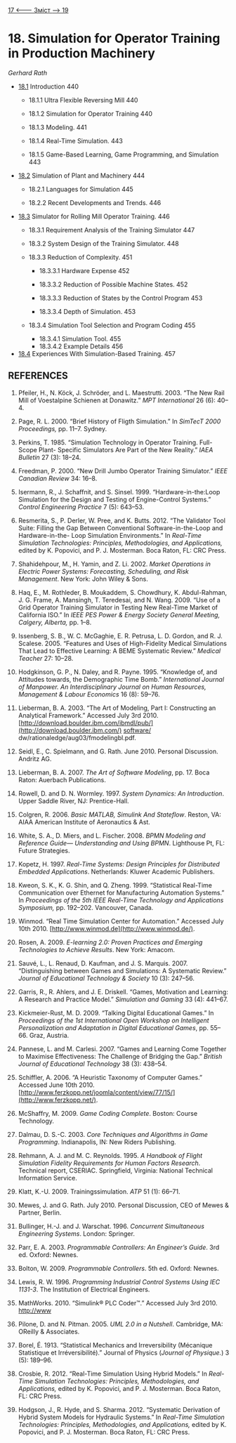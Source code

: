 [17 <--- ](17.md) [   Зміст   ](README.md) [--> 19](19.md)

# 18. Simulation for Operator Training in Production Machinery

*Gerhard* *Rath*

- [18.1](18_1.md)  Introduction 440
  - 18.1.1  Ultra Flexible Reversing Mill 440

  - 18.1.2  Simulation for Operator Training 440

  - 18.1.3  Modeling. 441
  - 18.1.4  Real-Time Simulation. 443
  - 18.1.5  Game-Based Learning, Game Programming, and Simulation 443
- [18.2](18_2.md)  Simulation of Plant and Machinery 444
  - 18.2.1  Languages for Simulation 445

  - 18.2.2  Recent Developments and Trends. 446
- [18.3](18_3.md)  Simulator for Rolling Mill Operator Training. 446
  - 18.3.1  Requirement Analysis of the Training Simulator 447

  - 18.3.2  System Design of the Training Simulator. 448

  - 18.3.3  Reduction of Complexity. 451

    - 18.3.3.1  Hardware Expense 452
    - 18.3.3.2  Reduction of Possible Machine States. 452

    - 18.3.3.3  Reduction of States by the Control Program 453

    - 18.3.3.4  Depth of Simulation. 453
  - 18.3.4  Simulation Tool Selection and Program Coding 455

    - 18.3.4.1  Simulation Tool. 455
    - 18.3.4.2  Example Details 456
- [18.4](18_4.md)  Experiences With Simulation-Based Training. 457

## **REFERENCES**

1.  Pfeiler, H., N. Köck, J. Schröder, and L. Maestrutti. 2003. “The New Rail Mill of Voestalpine Schienen at Donawitz.” *MPT International* 26 (6): 40–4.

2. Page, R. L. 2000. “Brief History of Fligth Simulation.” In *SimTecT 2000 Proceedings,* pp. 11–7. Sydney.

3.  Perkins, T. 1985. “Simulation Technology in Operator Training. Full-Scope Plant- Specific Simulators Are Part of the New Reality.” *IAEA Bulletin* 27 (3): 18–24.

4.  Freedman, P. 2000. “New Drill Jumbo Operator Training Simulator.” *IEEE Canadian Review* 34: 16–8.

5.  Isermann, R., J. Schaffnit, and S. Sinsel. 1999. “Hardware-in-the:Loop Simulation for the Design and Testing of Engine-Control Systems.” *Control Engineering Practice* 7 (5): 643–53.

6.  Resmerita, S., P. Derler, W. Pree, and K. Butts. 2012. “The Validator Tool Suite: Filling the Gap Between Conventional Software-in-the-Loop and Hardware-in-the- Loop Simulation Environments.” In *Real-Time Simulation Technologies: Principles, Methodologies, and Applications,* edited by K. Popovici, and P. J. Mosterman. Boca Raton, FL: CRC Press.

7.  Shahidehpour, M., H. Yamin, and Z. Li. 2002. *Market Operations in Electric Power Systems: Forecasting, Scheduling, and Risk Management*. New York: John Wiley & Sons.

8.  Haq, E., M. Rothleder, B. Moukaddem, S. Chowdhury, K. Abdul-Rahman, J. G. Frame, A. Mansingh, T. Teredesai, and N. Wang. 2009. “Use of a Grid Operator Training Simulator in Testing New Real-Time Market of California ISO.” In *IEEE PES Power & Energy Society General Meeting, Calgery, Alberta,* pp. 1–8.

9.  Issenberg¸ S. B., W. C. McGaghie, E. R. Petrusa, L. D. Gordon, and R. J. Scalese. 2005. “Features and Uses of High-Fidelity Medical Simulations That Lead to Effective Learning: A BEME Systematic Review.” *Medical Teacher* 27: 10–28.

10.  Hodgkinson, G. P., N. Daley, and R. Payne. 1995. “Knowledge of, and Attitudes towards, the Demographic Time Bomb.” *International* *Journal* *of* *Manpower.* *An* *Interdisciplinary* *Journal on Human Resources, Management & Labour Economics* 16 (8): 59–76.

11.  Lieberman, B. A. 2003. “The Art of Modeling, Part I: Constructing an Analytical Framework.” Accessed July 3rd 2010. [http://download.boulder.ibm.com/ibmdl/pub/](http://download.boulder.ibm.com/) [software/ ](http://download.boulder.ibm.com/)dw/rationaledge/aug03/fmodelingbl.pdf.

12.  Seidl, E., C. Spielmann, and G. Rath. June 2010. Personal Discussion. Andritz AG.

13.  Lieberman, B. A. 2007. *The Art of Software Modeling*, pp. 17. Boca Raton: Auerbach Publications.

14.  Rowell, D. and D. N. Wormley. 1997. *System Dynamics: An Introduction*. Upper Saddle River, NJ: Prentice-Hall.

15.  Colgren, R. 2006. *Basic* *MATLAB,* *Simulink* *And* *Stateflow*. Reston, VA: AIAA American Institute of Aeronautics & Ast.

16.  White, S. A., D. Miers, and L. Fischer. 2008. *BPMN Modeling and Reference Guide— Understanding and Using BPMN*. Lighthouse Pt, FL: Future Strategies.

17.  Kopetz, H. 1997. *Real-Time Systems: Design Principles for Distributed Embedded Applications*. Netherlands: Kluwer Academic Publishers.

18.  Kweon, S. K., K. G. Shin, and Q. Zheng. 1999. “Statistical Real-Time Communication over Ethernet for Manufacturing Automation Systems.” In *Proceedings of the 5th IEEE Real-Time Technology and Applications Symposium,* pp. 192–202. Vancouver, Canada.

19.  Winmod. “Real Time Simulation Center for Automation.” Accessed July 10th 2010. [http://www.winmod.de](http://www.winmod.de/).

20.  Rosen, A. 2009. *E-learning 2.0: Proven Practices and Emerging Technologies to Achieve Results*. New York: Amacom.

21.  Sauvé, L., L. Renaud, D. Kaufman, and J. S. Marquis. 2007. “Distinguishing between Games and Simulations: A Systematic Review.” *Journal of Educational Technology & Society* 10 (3): 247–56.

22.  Garris, R., R. Ahlers, and J. E. Driskell. “Games, Motivation and Learning: A Research and Practice Model.” *Simulation and Gaming* 33 (4): 441–67.

23.  Kickmeier-Rust, M. D. 2009. “Talking Digital Educational Games.” In *Proceedings of the 1st International Open Workshop on Intelligent Personalization and Adaptation in Digital Educational Games*, pp. 55–66. Graz, Austria.

24.  Pannese, L. and M. Carlesi. 2007. “Games and Learning Come Together to Maximise Effectiveness: The Challenge of Bridging the Gap.” *British Journal of Educational Technology* 38 (3): 438–54.

25.  Schiffler, A. 2006. “A Heuristic Taxonomy of Computer Games.” Accessed June 10th 2010. [http://www.ferzkopp.net/joomla/content/view/77/15/](http://www.ferzkopp.net/).

26.  McShaffry, M. 2009. *Game Coding Complete*. Boston: Course Technology.

27.  Dalmau, D. S.-C. 2003. *Core Techniques and Algorithms in Game Programming*. Indianapolis, IN: New Riders Publishing.

28.  Rehmann, A. J. and M. C. Reynolds. 1995. *A Handbook of Flight Simulation Fidelity Requirements for Human Factors Research*. Technical report, CSERIAC. Springfield, Virginia: National Technical Information Service.

29.  Klatt, K.-U. 2009. Trainingssimulation. *ATP* 51 (1): 66–71.

30.  Mewes, J. and G. Rath. July 2010. Personal Discussion, CEO of Mewes & Partner, Berlin.

31.  Bullinger, H.-J. and J. Warschat. 1996. *Concurrent Simultaneous Engineering Systems*. London: Springer.

32.  Parr, E. A. 2003. *Programmable Controllers: An Engineer’s Guide*. 3rd ed. Oxford: Newnes.

33.  Bolton, W. 2009. *Programmable Controllers*. 5th ed. Oxford: Newnes.

34.  Lewis, R. W. 1996. *Programming Industrial Control Systems Using IEC 1131-3*. The Institution of Electrical Engineers.

35.  MathWorks. 2010. “Simulink® PLC Coder™.” Accessed July 3rd 2010. [http://www](http://www.mathworks.com/products/sl-plc-coder/)

36.  Pilone, D. and N. Pitman. 2005. *UML 2.0 in a Nutshell*. Cambridge, MA: OReilly & Associates.

37.  Borel, É. 1913. “Statistical Mechanics and Irreversibility (Mécanique Statistique et Irréversibilité).” Journal of Physics (*Journal of Physique.*) 3 (5): 189–96.

38.  Crosbie, R. 2012. “Real-Time Simulation Using Hybrid Models.” In *Real-Time Simulation Technologies: Principles, Methodologies, and Applications,* edited by K. Popovici, and P. J. Mosterman. Boca Raton, FL: CRC Press.

39.  Hodgson, J., R. Hyde, and S. Sharma. 2012. “Systematic Derivation of Hybrid System Models for Hydraulic Systems.” In *Real-Time Simulation Technologies: Principles, Methodologies, and Applications,* edited by K. Popovici, and P. J. Mosterman. Boca Raton, FL: CRC Press.